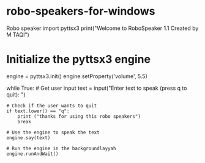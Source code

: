# robo-speakers-for-windows
Robo speaker
import pyttsx3
print("Welcome to RoboSpeaker 1.1 Created by M TAQI")

# Initialize the pyttsx3 engine
engine = pyttsx3.init()
engine.setProperty('volume', 5.5)

while True:
    # Get user input
    text = input("Enter text to speak (press q to quit): ")

    # Check if the user wants to quit
    if text.lower() == "q":
        print ("thanks for using this robo speakers")
        break

    # Use the engine to speak the text
    engine.say(text)

    # Run the engine in the backgroundlayyah
    engine.runAndWait()
